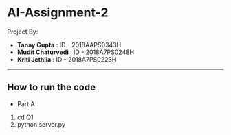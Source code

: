 # AI-Assignment-2
Project By:
- **Tanay Gupta** : ID - 2018AAPS0343H
- **Mudit Chaturvedi** : ID - 2018A7PS0248H
- **Kriti Jethlia** : ID - 2018A7PS0223H

--------------------------------------------------------------------------------------------------
**How to run the code**
--------------------------------------------------------------------------------------------------
- Part A
1) cd Q1
2) python server.py

